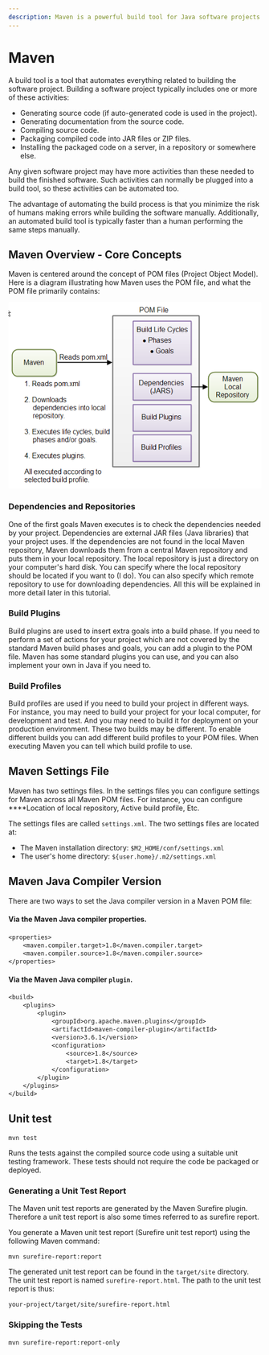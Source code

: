 ```yaml
---
description: Maven is a powerful build tool for Java software projects.
---
```


# Maven

A build tool is a tool that automates everything related to building the software project. Building a software project typically includes one or more of these activities:

* Generating source code \(if auto-generated code is used in the project\).
* Generating documentation from the source code.
* Compiling source code.
* Packaging compiled code into JAR files or ZIP files.
* Installing the packaged code on a server, in a repository or somewhere else.

Any given software project may have more activities than these needed to build the finished software. Such activities can normally be plugged into a build tool, so these activities can be automated too.

The advantage of automating the build process is that you minimize the risk of humans making errors while building the software manually. Additionally, an automated build tool is typically faster than a human performing the same steps manually.

## Maven Overview - Core Concepts

Maven is centered around the concept of POM files \(Project Object Model\). Here is a diagram illustrating how Maven uses the POM file, and what the POM file primarily contains:

![Overview of Maven core concepts](../../.gitbook/assets/image%20%2813%29.png)

### **Dependencies and Repositories**

One of the first goals Maven executes is to check the dependencies needed by your project. Dependencies are external JAR files \(Java libraries\) that your project uses. If the dependencies are not found in the local Maven repository, Maven downloads them from a central Maven repository and puts them in your local repository. The local repository is just a directory on your computer's hard disk. You can specify where the local repository should be located if you want to \(I do\). You can also specify which remote repository to use for downloading dependencies. All this will be explained in more detail later in this tutorial.

### **Build Plugins**

Build plugins are used to insert extra goals into a build phase. If you need to perform a set of actions for your project which are not covered by the standard Maven build phases and goals, you can add a plugin to the POM file. Maven has some standard plugins you can use, and you can also implement your own in Java if you need to.

### **Build Profiles**

Build profiles are used if you need to build your project in different ways. For instance, you may need to build your project for your local computer, for development and test. And you may need to build it for deployment on your production environment. These two builds may be different. To enable different builds you can add different build profiles to your POM files. When executing Maven you can tell which build profile to use.

## Maven Settings File

Maven has two settings files. In the settings files you can configure settings for Maven across all Maven POM files. For instance, you can configure ****Location of local repository, Active build profile, Etc.

The settings files are called `settings.xml`. The two settings files are located at:

* The Maven installation directory: `$M2_HOME/conf/settings.xml`
* The user's home directory: `${user.home}/.m2/settings.xml`

## Maven Java Compiler Version

There are two ways to set the Java compiler version in a Maven POM file:

#### Via the Maven Java compiler properties.

```markup
<properties>
    <maven.compiler.target>1.8</maven.compiler.target>
    <maven.compiler.source>1.8</maven.compiler.source>
</properties>
```

#### Via the Maven Java compiler `plugin`.

```markup
<build>
    <plugins>
        <plugin>
            <groupId>org.apache.maven.plugins</groupId>
            <artifactId>maven-compiler-plugin</artifactId>
            <version>3.6.1</version>
            <configuration>
                <source>1.8</source>
                <target>1.8</target>
            </configuration>
        </plugin>
    </plugins>
</build>
```

## Unit test

```text
mvn test
```

Runs the tests against the compiled source code using a suitable unit testing framework. These tests should not require the code be packaged or deployed.

### Generating a Unit Test Report

The Maven unit test reports are generated by the Maven Surefire plugin. Therefore a unit test report is also some times referred to as surefire report.

You generate a Maven unit test report \(Surefire unit test report\) using the following Maven command:

```text
mvn surefire-report:report
```

The generated unit test report can be found in the `target/site` directory. The unit test report is named `surefire-report.html`. The path to the unit test report is thus:

```text
your-project/target/site/surefire-report.html
```

### Skipping the Tests

```text
mvn surefire-report:report-only
```

